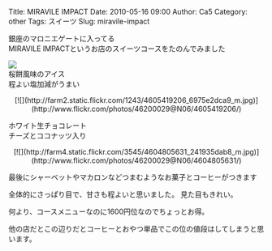Title: MIRAVILE IMPACT
Date: 2010-05-16 09:00
Author: Ca5
Category: other
Tags: スイーツ
Slug: miravile-impact

銀座のマロニエゲートに入ってる  
MIRAVILE IMPACTというお店のスイーツコースをたのんでみました

[![](http://farm2.static.flickr.com/1185/4605418676_fdf8efd8db_m.jpg)](http://www.flickr.com/photos/46200029@N06/4605418676/)  
桜餅風味のアイス  
程よい塩加減がうまい

<p>
<center>
[![](http://farm2.static.flickr.com/1243/4605419206_6975e2dca9_m.jpg)](http://www.flickr.com/photos/46200029@N06/4605419206/)

</center>
  
ホワイト生チョコレート  
チーズとココナッツ入り

</p>
<p>
<center>
[![](http://farm4.static.flickr.com/3545/4604805631_241935dab8_m.jpg)](http://www.flickr.com/photos/46200029@N06/4604805631/)

</center>
  
最後にシャーベットやマカロンなどつまむようなお菓子とコーヒーがつきます

</p>
全体的にさっぱり目で、甘さも程よいと思いました。  
見た目もきれい。

何より、コースメニューなのに1600円位なのでちょっとお得。  

他の店だとこの辺りだとコーヒーとおやつ単品でこの位の値段はしてしまうと思います。
